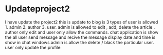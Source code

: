 # Updateproject2
I have update the project2 this is update to blog is 3 types of user is allowed 1. admin 2. author 3. user. admin is allowed to edit , add, delete the article . author only edit and user only allow the commands.  chat application is show the all user send message and recive the message display date and time is show in chat windows admin is allow the delete / black the particular user. user only update the profile 
